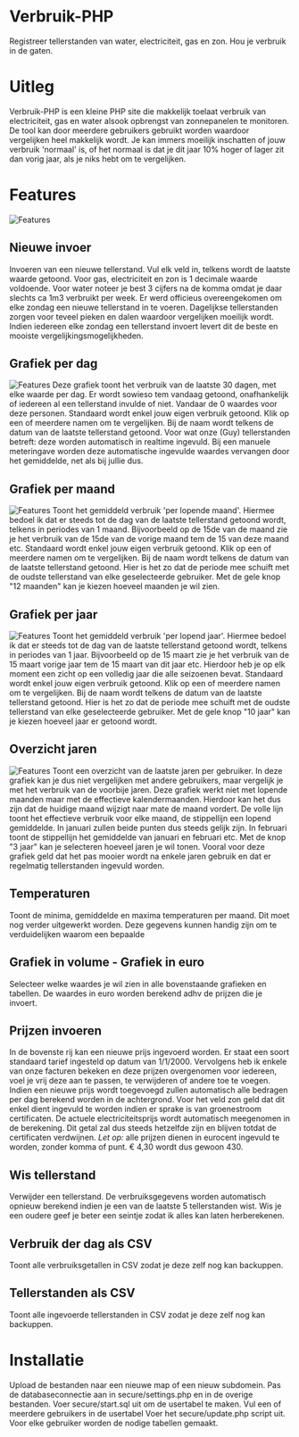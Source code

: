 # Verbruik-PHP
Registreer tellerstanden van water, electriciteit, gas en zon. Hou je verbruik in de gaten.

# Uitleg
Verbruik-PHP is een kleine PHP site die makkelijk toelaat verbruik van electriciteit, gas en water alsook opbrengst van zonnepanelen te monitoren. De tool kan door meerdere gebruikers gebruikt worden waardoor vergelijken heel makkelijk wordt. Je kan immers moeilijk inschatten of jouw verbruik 'normaal' is, of het normaal is dat je dit jaar 10% hoger of lager zit dan vorig jaar, als je niks hebt om te vergelijken.

# Features
![Features](https://i.imgur.com/YDZuqui.png)

## Nieuwe invoer
Invoeren van een nieuwe tellerstand. 
Vul elk veld in, telkens wordt de laatste waarde getoond. Voor gas, electriciteit en zon is 1 decimale waarde voldoende. Voor water noteer je best 3 cijfers na de komma omdat je daar slechts ca 1m3 verbruikt per week.
Er werd officieus overeengekomen om elke zondag een nieuwe tellerstand in te voeren. Dagelijkse tellerstanden zorgen voor teveel pieken en dalen waardoor vergelijken moeilijk wordt. Indien iedereen elke zondag een tellerstand invoert levert dit de beste en mooiste vergelijkingsmogelijkheden.

## Grafiek per dag
![Features](https://i.imgur.com/HzEPHsX.png)
Deze grafiek toont het verbruik van de laatste 30 dagen, met elke waarde per dag. Er wordt sowieso tem vandaag getoond, onafhankelijk of iedereen al een tellerstand invulde of niet. Vandaar de 0 waardes voor deze personen. 
Standaard wordt enkel jouw eigen verbruik getoond. Klik op een of meerdere namen om te vergelijken. Bij de naam wordt telkens de datum van de laatste tellerstand getoond.
Voor wat onze (Guy) tellerstanden betreft: deze worden automatisch in realtime ingevuld. Bij een manuele meteringave worden deze automatische ingevulde waardes vervangen door het gemiddelde, net als bij jullie dus. 

## Grafiek per maand
![Features](https://i.imgur.com/r55WUQ8.png)
Toont het gemiddeld verbruik 'per lopende maand'. Hiermee bedoel ik dat er steeds tot de dag van de laatste tellerstand getoond wordt, telkens in periodes van 1 maand. Bijvoorbeeld op de 15de van de maand zie je het verbruik van de 15de van de vorige maand tem de 15 van deze maand etc. Standaard wordt enkel jouw eigen verbruik getoond. Klik op een of meerdere namen om te vergelijken. Bij de naam wordt telkens de datum van de laatste tellerstand getoond. Hier is het zo dat de periode mee schuift met de oudste tellerstand van elke geselecteerde gebruiker. Met de gele knop "12 maanden" kan je kiezen hoeveel maanden je wil zien.

## Grafiek per jaar
![Features](https://i.imgur.com/vStJ9Uz.png)
Toont het gemiddeld verbruik 'per lopend jaar'. Hiermee bedoel ik dat er steeds tot de dag van de laatste tellerstand getoond wordt, telkens in periodes van 1 jaar. Bijvoorbeeld op de 15 maart zie je het verbruik van de 15 maart vorige jaar tem de 15 maart van dit jaar etc. Hierdoor heb je op elk moment een zicht op een volledig jaar die alle seizoenen bevat. Standaard wordt enkel jouw eigen verbruik getoond. Klik op een of meerdere namen om te vergelijken. Bij de naam wordt telkens de datum van de laatste tellerstand getoond. Hier is het zo dat de periode mee schuift met de oudste tellerstand van elke geselecteerde gebruiker. Met de gele knop "10 jaar" kan je kiezen hoeveel jaar er getoond wordt. 

## Overzicht jaren
![Features](https://i.imgur.com/XoelwK1.png)
Toont een overzicht van de laatste jaren per gebruiker. In deze grafiek kan je dus niet vergelijken met andere gebruikers, maar vergelijk je met het verbruik van de voorbije jaren. Deze grafiek werkt niet met lopende maanden maar met de effectieve kalendermaanden. Hierdoor kan het dus zijn dat de huidige maand wijzigt naar mate de maand vordert. De volle lijn toont het effectieve verbruik voor elke maand, de stippellijn een lopend gemiddelde. In januari zullen beide punten dus steeds gelijk zijn. In februari toont de stippellijn het gemiddelde van januari en februari etc. Met de knop "3 jaar" kan je selecteren hoeveel jaren je wil tonen. Vooral voor deze grafiek geld dat het pas mooier wordt na enkele jaren gebruik en dat er regelmatig tellerstanden ingevuld worden.

## Temperaturen
Toont de minima, gemiddelde en maxima temperaturen per maand. Dit moet nog verder uitgewerkt worden. Deze gegevens kunnen handig zijn om te verduidelijken waarom een bepaalde 

## Grafiek in volume - Grafiek in euro
Selecteer welke waardes je wil zien in alle bovenstaande grafieken en tabellen. De waardes in euro worden berekend adhv de prijzen die je invoert.

## Prijzen invoeren
In de bovenste rij kan een nieuwe prijs ingevoerd worden. 
Er staat een soort standaard tarief ingesteld op datum van 1/1/2000. Vervolgens heb ik enkele van onze facturen bekeken en deze prijzen overgenomen voor iedereen, voel je vrij deze aan te passen, te verwijderen of andere toe te voegen. Indien een nieuwe prijs wordt toegevoegd zullen automatisch alle bedragen per dag berekend worden in de achtergrond. 
Voor het veld zon geld dat dit enkel dient ingevuld te worden indien er sprake is van groenestroom certificaten. De actuele electriciteitsprijs wordt automatisch meegenomen in de berekening. Dit getal zal dus steeds hetzelfde zijn en blijven totdat de certificaten verdwijnen.
*Let op:* alle prijzen dienen in eurocent ingevuld te worden, zonder komma of punt.  € 4,30 wordt dus gewoon 430.

## Wis tellerstand
Verwijder een tellerstand. De verbruiksgegevens worden automatisch opnieuw berekend indien je een van de laatste 5 tellerstanden wist. Wis je een oudere geef je beter een seintje zodat ik alles kan laten herberekenen.

## Verbruik der dag als CSV
Toont alle verbruiksgetallen in CSV zodat je deze zelf nog kan backuppen.

## Tellerstanden als CSV
Toont alle ingevoerde tellerstanden in CSV zodat je deze zelf nog kan backuppen.

# Installatie
Upload de bestanden naar een nieuwe map of een nieuw subdomein.
Pas de databaseconnectie aan in secure/settings.php en in de overige bestanden.
Voer secure/start.sql uit om de usertabel te maken. 
Vul een of meerdere gebruikers in de usertabel
Voer het secure/update.php script uit. Voor elke gebruiker worden de nodige tabellen gemaakt. 
